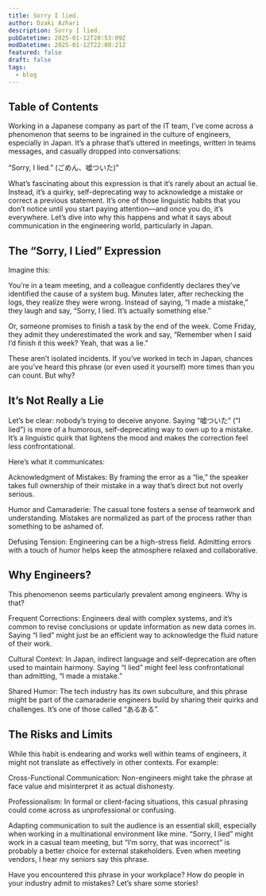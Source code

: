 ```yaml
---
title: Sorry I lied.
author: Dzaki Azhari
description: Sorry I lied.
pubDatetime: 2025-01-12T20:53:09Z
modDatetime: 2025-01-12T22:00:21Z
featured: false
draft: false
tags:
  - blog
---
```


## Table of Contents

Working in a Japanese company as part of the IT team, I’ve come across a phenomenon that seems to be ingrained in the culture of engineers, especially in Japan. It’s a phrase that’s uttered in meetings, written in teams messages, and casually dropped into conversations:

“Sorry, I lied.” (ごめん、嘘ついた)”

What’s fascinating about this expression is that it’s rarely about an actual lie. Instead, it’s a quirky, self-deprecating way to acknowledge a mistake or correct a previous statement. It’s one of those linguistic habits that you don’t notice until you start paying attention—and once you do, it’s everywhere. Let’s dive into why this happens and what it says about communication in the engineering world, particularly in Japan.

## The “Sorry, I Lied” Expression

Imagine this:

You’re in a team meeting, and a colleague confidently declares they’ve identified the cause of a system bug. Minutes later, after rechecking the logs, they realize they were wrong. Instead of saying, “I made a mistake,” they laugh and say, “Sorry, I lied. It’s actually something else.”

Or, someone promises to finish a task by the end of the week. Come Friday, they admit they underestimated the work and say, “Remember when I said I’d finish it this week? Yeah, that was a lie.”

These aren’t isolated incidents. If you’ve worked in tech in Japan, chances are you’ve heard this phrase (or even used it yourself) more times than you can count. But why?

## It’s Not Really a Lie

Let’s be clear: nobody’s trying to deceive anyone. Saying “嘘ついた” (“I lied”) is more of a humorous, self-deprecating way to own up to a mistake. It’s a linguistic quirk that lightens the mood and makes the correction feel less confrontational.

Here’s what it communicates:

Acknowledgment of Mistakes: By framing the error as a “lie,” the speaker takes full ownership of their mistake in a way that’s direct but not overly serious.

Humor and Camaraderie: The casual tone fosters a sense of teamwork and understanding. Mistakes are normalized as part of the process rather than something to be ashamed of.

Defusing Tension: Engineering can be a high-stress field. Admitting errors with a touch of humor helps keep the atmosphere relaxed and collaborative.

## Why Engineers?

This phenomenon seems particularly prevalent among engineers. Why is that?

Frequent Corrections: Engineers deal with complex systems, and it’s common to revise conclusions or update information as new data comes in. Saying “I lied” might just be an efficient way to acknowledge the fluid nature of their work.

Cultural Context: In Japan, indirect language and self-deprecation are often used to maintain harmony. Saying “I lied” might feel less confrontational than admitting, “I made a mistake.”

Shared Humor: The tech industry has its own subculture, and this phrase might be part of the camaraderie engineers build by sharing their quirks and challenges. It’s one of those called “あるある”.

## The Risks and Limits

While this habit is endearing and works well within teams of engineers, it might not translate as effectively in other contexts. For example:

Cross-Functional Communication: Non-engineers might take the phrase at face value and misinterpret it as actual dishonesty.

Professionalism: In formal or client-facing situations, this casual phrasing could come across as unprofessional or confusing.

Adapting communication to suit the audience is an essential skill, especially when working in a multinational environment like mine. “Sorry, I lied” might work in a casual team meeting, but “I’m sorry, that was incorrect” is probably a better choice for external stakeholders. Even when meeting vendors, I hear my seniors say this phrase.

Have you encountered this phrase in your workplace? How do people in your industry admit to mistakes? Let’s share some stories!
